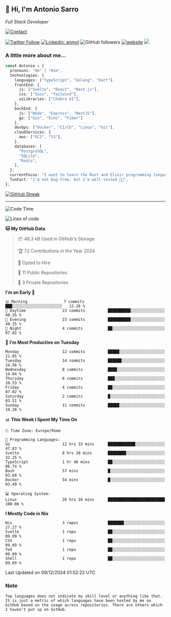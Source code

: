 <h2>
    👋 Hi, I'm Antonio Sarro 
</h2>
<p><em>
    Full Stack Developer
</em></p>

[![Contact](https://img.shields.io/badge/Contact-222222?style=for-the-badge&logo=protonmail&logoColor=#6D4AFF)](mailto:contact@antoniosarro.dev)

[![Twitter Follow](https://img.shields.io/twitter/follow/_antoniosarro_?label=Follow)](https://twitter.com/intent/follow?screen_name=_antoniosarro_)
[![Linkedin: anmol](https://img.shields.io/badge/-anmol-blue?style=flat-square&logo=Linkedin&logoColor=white&link=https://www.linkedin.com/in/antoniosarro99/)](https://www.linkedin.com/in/antoniosarro99/)
![GitHub followers](https://img.shields.io/github/followers/antoniosarro?label=Follow&style=social)
[![website](https://img.shields.io/badge/Website-46a2f1.svg?&style=flat-square&logo=Google-Chrome&logoColor=white&link=https://antoniosarro.dev/)](https://antoniosarro.dev/)
![](https://visitor-badge.glitch.me/badge?page_id=antoniosarro.antoniosarro)

### A little more about me...

```typescript
const Antonio = {
  pronouns: "He" | "Him",
  technologies: {
    languages: ["TypeScript", "Golang", "Dart"],
    frontEnd: {
      js: ["Svelte", "React", "Next.js"],
      css: ["Sass", "Tailwind"],
      uiLibraries: ["Chakra UI"],
    },
    backEnd: {
      js: ["Node", "Express", "NestJS"],
      go: ["Gin", "Echo", "Fiber"]
    },
    devOps: ["Docker", "CI/CD", "Linux", "Git"],
    cloudServices: {
      aws: ["EC2", "S3"],
    },
    databases: [
      "PostgreSQL",
      "SQLite",
      "Redis",
    ],
  },
  currentFocus: "I want to learn the Rust and Elixir programming languages",
  funFact: "I'm not bug-free, but I'm well-tested 😶‍🌫️",
};
```

[![GitHub Streak](https://streak-stats.demolab.com?user=antoniosarro&theme=github-dark-dimmed&hide_border=true)](https://git.io/streak-stats)

---

<!--START_SECTION:waka-->
![Code Time](http://img.shields.io/badge/Code%20Time-28%20hrs%2012%20mins-blue)

![Lines of code](https://img.shields.io/badge/From%20Hello%20World%20I%27ve%20Written-24.6%20thousand%20lines%20of%20code-blue)

**🐱 My GitHub Data** 

> 📦 46.3 kB Used in GitHub's Storage 
 > 
> 🏆 72 Contributions in the Year 2024
 > 
> 💼 Opted to Hire
 > 
> 📜 11 Public Repositories 
 > 
> 🔑 3 Private Repositories 
 > 
**I'm an Early 🐤** 

```text
🌞 Morning                7 commits           ███░░░░░░░░░░░░░░░░░░░░░░   12.28 % 
🌆 Daytime                23 commits          ██████████░░░░░░░░░░░░░░░   40.35 % 
🌃 Evening                23 commits          ██████████░░░░░░░░░░░░░░░   40.35 % 
🌙 Night                  4 commits           ██░░░░░░░░░░░░░░░░░░░░░░░   07.02 % 
```
📅 **I'm Most Productive on Tuesday** 

```text
Monday                   12 commits          █████░░░░░░░░░░░░░░░░░░░░   21.05 % 
Tuesday                  14 commits          ██████░░░░░░░░░░░░░░░░░░░   24.56 % 
Wednesday                8 commits           ████░░░░░░░░░░░░░░░░░░░░░   14.04 % 
Thursday                 6 commits           ███░░░░░░░░░░░░░░░░░░░░░░   10.53 % 
Friday                   4 commits           ██░░░░░░░░░░░░░░░░░░░░░░░   07.02 % 
Saturday                 2 commits           █░░░░░░░░░░░░░░░░░░░░░░░░   03.51 % 
Sunday                   11 commits          █████░░░░░░░░░░░░░░░░░░░░   19.30 % 
```


📊 **This Week I Spent My Time On** 

```text
🕑︎ Time Zone: Europe/Rome

💬 Programming Languages: 
Go                       12 hrs 33 mins      ████████████░░░░░░░░░░░░░   47.83 % 
Svelte                   8 hrs 28 mins       ████████░░░░░░░░░░░░░░░░░   32.25 % 
TypeScript               1 hr 46 mins        ██░░░░░░░░░░░░░░░░░░░░░░░   06.74 % 
Bash                     57 mins             █░░░░░░░░░░░░░░░░░░░░░░░░   03.68 % 
Docker                   54 mins             █░░░░░░░░░░░░░░░░░░░░░░░░   03.49 % 

💻 Operating System: 
Linux                    26 hrs 16 mins      █████████████████████████   100.00 % 
```

**I Mostly Code in Nix** 

```text
Nix                      3 repos             ███████░░░░░░░░░░░░░░░░░░   27.27 % 
Svelte                   1 repo              ██░░░░░░░░░░░░░░░░░░░░░░░   09.09 % 
CSS                      1 repo              ██░░░░░░░░░░░░░░░░░░░░░░░   09.09 % 
TeX                      1 repo              ██░░░░░░░░░░░░░░░░░░░░░░░   09.09 % 
Shell                    1 repo              ██░░░░░░░░░░░░░░░░░░░░░░░   09.09 % 
```




 Last Updated on 09/12/2024 01:52:22 UTC
<!--END_SECTION:waka-->

### Note
```text
Top languages does not indicate my skill level or anything like that. It is just a metric of which languages have been hosted by me on GitHub based on the usage across repositories. There are others which I haven't put up on GitHub.
```
